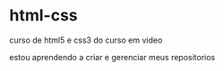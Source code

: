 # html-css
 curso de html5 e css3 do curso em video

estou aprendendo a criar e gerenciar meus repositorios
